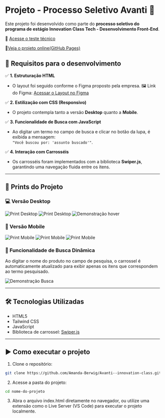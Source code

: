 # Projeto - Processo Seletivo Avanti 🚀

Este projeto foi desenvolvido como parte do **processo seletivo do programa de estágio Innovation Class Tech - Desenvolvimento Front-End**.

🔗 [Acesse o teste técnico](https://ic.penseavanti.com.br/mod/page/view.php?id=51)

🔗[Veja o projeto online(GitHub Pages)](https://github.com/Amanda-Berwig/Avanti--innovation-class/deployments/github-pages)

## 📝 Requisitos para o desenvolvimento

✅ **1. Estruturação HTML**

- O layout foi seguido conforme o Figma proposto pela empresa.
  🖼️ Link do Figma: [Acessar o Layout no Figma](https://www.figma.com/proto/DqtFxC6312M32mLt8FpJjq/innovation-class?page-id=13%3A673&node-id=13-920&viewport=346%2C140%2C0.11&t=HyGGDSs83f1vbqMJ-1&scaling=scale-down&content-scaling=fixed)

✅ **2. Estilização com CSS (Responsivo)**

- O projeto contempla tanto a versão **Desktop** quanto a **Mobile**.

✅ **3. Funcionalidade de Busca com JavaScript**

- Ao digitar um termo no campo de busca e clicar no botão da lupa, é exibida a mensagem:  
  `"Você buscou por: 'assunto buscado'"`.

✅ **4. Interação com Carrosséis**

- Os carrosséis foram implementados com a biblioteca **Swiper.js**, garantindo uma navegação fluida entre os itens.

---

## 📸 Prints do Projeto

### 💻 Versão Desktop

![Print Desktop](./assets/print-desktop.png)
![Print Desktop](./assets/print-desktop3.png)
![Demonstração hover](./assets/gifs/Hover-departamentos.gif)

### 📱 Versão Mobile

![Print Mobile](./assets/print-mobile.png)
![Print Mobile](./assets/print-mobile2.png)
![Print Mobile](./assets/print-mobile3.png)

### 🔎 Funcionalidade de Busca Dinâmica

Ao digitar o nome do produto no campo de pesquisa, o carrossel é automaticamente atualizado para exibir apenas os itens que correspondem ao termo pesquisado.

![Demonstração Busca](./assets/gifs/resultado-busca.gif)

---

## 🛠️ Tecnologias Utilizadas

- HTML5
- Tailwind CSS
- JavaScript
- Biblioteca de carrossel: [Swiper.js](https://swiperjs.com/)

---

## ▶️ Como executar o projeto

1. Clone o repositório:

```bash
git clone https://github.com/Amanda-Berwig/Avanti--innovation-class.git
```

2. Acesse a pasta do projeto:

```bash
cd nome-do-projeto
```

3. Abra o arquivo index.html diretamente no navegador, ou utilize uma extensão como o Live Server (VS Code) para executar o projeto localmente.
